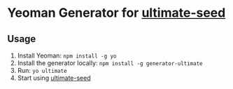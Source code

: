 # Yeoman Generator for [ultimate-seed](https://github.com/pilwon/ultimate-seed)

## Usage

1. Install Yeoman: `npm install -g yo`
2. Install the generator locally: `npm install -g generator-ultimate`
3. Run: `yo ultimate`
4. Start using [ultimate-seed](https://github.com/pilwon/ultimate-seed)
